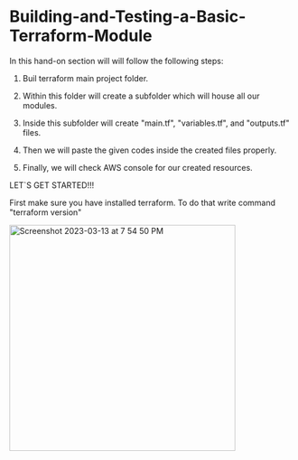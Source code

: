 # Building-and-Testing-a-Basic-Terraform-Module

In this hand-on section will will follow the following steps:

1) Buil terraform main project folder.

2) Within this folder will create a subfolder which will house all our modules.

3) Inside this subfolder will create "main.tf", "variables.tf", and "outputs.tf" files.

4) Then we will paste the given codes inside the created files properly.

5) Finally, we will check AWS console for our created resources.

LET`S GET STARTED!!!

First make sure you have installed terraform. To do that write command "terraform version"

<img width="400" alt="Screenshot 2023-03-13 at 7 54 50 PM" src="https://user-images.githubusercontent.com/121365233/224857488-74c1c260-1c1d-4a4f-a4d0-c7875347d9f1.png">

